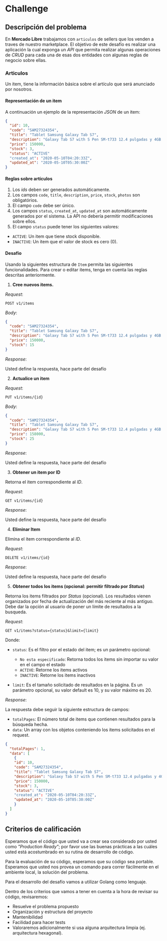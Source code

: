 # Challenge

## Descripción del problema

En **Mercado Libre** trabajamos con `articulos` de sellers que los venden a traves de nuestro marketplace. El objetivo de este desafío es realizar una aplicación la cual exponga un _API_ que permita realizar algunas operaciones de _CRUD_ para cada una de esas dos entidades con algunas reglas de negocio sobre ellas.

### Articulos

Un item, tiene la información básica sobre el artículo que será anunciado por nosotros.

#### Representación de un item

A continuación un ejemplo de la representación _JSON_ de un item:

```json
{
  "id": 10,
  "code": "SAM27324354",
  "title": "Tablet Samsung Galaxy Tab S7",
  "description": "Galaxy Tab S7 with S Pen SM-t733 12.4 pulgadas y 4GB de memoria RAM",
  "price": 150000,
  "stock": 3,
  "status": "ACTIVE"
  "created_at": "2020-05-10T04:20:33Z",
  "updated_at": "2020-05-10T05:30:00Z"
}
```

#### Reglas sobre artículos

1. Los _ids_ deben ser generados automáticamente.
2. Los campos `code`, `title`, `description`, `price`, `stock`, `photos` son obligatórios.
3. El campo `code` debe ser único.
4. Los campos `status`, `created_at`, `updated_at` son automáticamente generados por el sistema. La API no debería permitir modificaciones sobre ellos.
5. El campo `status` puede tener los siguientes valores:

- `ACTIVE`: Un item que tiene stock disponible.
- `INACTIVE`: Un item que el valor de stock es cero (0).

#### Desafío

Usando la siguientes estructura de `Item` permita las siguientes funcionalidades. Para crear o editar items, tenga en cuenta las reglas descritas anteriormente.

1. **Cree nuevos items.**

_Request_:

```
POST v1/items
```

_Body_:

```json
{
  "code": "SAM27324354",
  "title": "Tablet Samsung Galaxy Tab S7",
  "description": "Galaxy Tab S7 with S Pen SM-t733 12.4 pulgadas y 4GB de memoria RAM",
  "price": 150000,
  "stock": 15
}
```

_Response_:

Usted define la respuesta, hace parte del desafío

2. **Actualice un item**

_Request_:

```
PUT v1/items/{id}
```

_Body_:

```json
{
  "code": "SAM27324354",
  "title": "Tablet Samsung Galaxy Tab S7",
  "description": "Galaxy Tab S7 with S Pen SM-t733 12.4 pulgadas y 4GB de memoria RAM",
  "price": 158000,
  "stock": 25
}
```

_Response_:

Usted define la respuesta, hace parte del desafío

3. **Obtener un item por ID**

Retorna el item correspondiente al _ID_.

_Request_:

```
GET v1/items/{id}
```

_Response_:

Usted define la respuesta, hace parte del desafío

4. **Eliminar Item**

Elimina el item correspondiente al _ID_.

_Request_:

```
DELETE v1/items/{id}
```

_Response_:

Usted define la respuesta, hace parte del desafío

5. **Obtener todos los items (opcional: permitir filtrado por _Status_)**

Retorna los items filtrados por _Status_ (opcional). Los resultados vienen organizados por fecha de actualización del más reciente al más antiguo. Debe dar la opción al usuario de poner un límite de resultados a la busqueda.

_Request_:

```
GET v1/items?status={status}&limit={limit}
```

Donde:

- `status`: Es el filtro por el estado del item; es un parámetro opcional:

  - `No esta especificado`: Retorna todos los items sin importar su valor en el campo el estado
  - `ACTIVE`: Retorne los items activos
  - `INACTIVE`: Retorne los items inactivos

- `limit`: Es el tamaño solicitado de resultados en la página. Es un parámetro opcional, su valor default es 10, y su valor máximo es 20.

_Response_:

La respuesta debe seguir la siguiente estructura de campos:

- `totalPages`: El número total de items que contienen resultados para la búsqueda hecha.
- `data`: Un array con los objetos conteniendo los items solicitados en el request.

```json
{
  "totalPages": 1,
  "data": [
    {
    "id": 10,
    "code": "SAM27324354",
    "title": "Tablet Samsung Galaxy Tab S7",
    "description": "Galaxy Tab S7 with S Pen SM-t733 12.4 pulgadas y 4GB de memoria RAM",
    "price": 150000,
    "stock": 3,
    "status": "ACTIVE"
    "created_at": "2020-05-10T04:20:33Z",
    "updated_at": "2020-05-10T05:30:00Z"
    }
  ]
}
```

## Criterios de calificación

Esperamos que el código que usted va a crear sea considerado por usted como _"Production Ready"_; por favor use las buenas prácticas a las cuáles usted está acostumbrado en su rutina de desarrollo de código.

Para la evaluación de su código, esperamos que su código sea portable. Esperamos que usted nos provea un comando para correr fácilmente en el ambiente local, la solución del problema.

Para el desarrollo del desafío vamos a utilizar Golang como lenguaje.

Dentro de los criterios que vamos a tener en cuenta a la hora de revisar su código, revisaremos:

- Resuelve el problema propuesto
- Organización y estructura del proyecto
- Mantenibilidad
- Facilidad para hacer tests
- Valoraremos adicionalmente si usa alguna arquitectura limpia (ej. arquitectura hexagonal).
